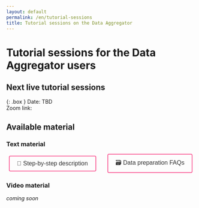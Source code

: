 ```yaml
---
layout: default
permalink: /en/tutorial-sessions
title: Tutorial sessions on the Data Aggregator
---
```


# Tutorial sessions for the Data Aggregator users

## Next live tutorial sessions

{: .box }
Date: TBD
<br>Zoom link:


## Available material

### Text material

<div style="display: flex; justify-content: center; align-items: center; gap: 30px;">
  <a href="https://svnhc.hp.gbif-staging.org/en/how-to-publish-data" style="text-decoration: none;">
    <button style="padding: 10px 20px; font-size: 16px; border: 2px solid #FA5E97; border-radius: 4px; background-color: transparent; color: #333; cursor: pointer;"
            onmouseover="this.style.color='#FA5E97';"
            onmouseout="this.style.color='#333';">
      🥾 Step-by-step description
    </button>
  </a>
  <a href="https://svnhc.hp.gbif-staging.org/en/data-aggregator#faqs" style="text-decoration: none;">
    <button style="padding: 10px 20px; font-size: 16px; border: 2px solid #FA5E97; border-radius: 4px; background-color: transparent; color: #333; cursor: pointer;"
            onmouseover="this.style.color='#FA5E97';"
            onmouseout="this.style.color='#333';">
      🗃️ Data preparation FAQs
    </button>
  </a>
</div>

### Video material

_coming soon_
